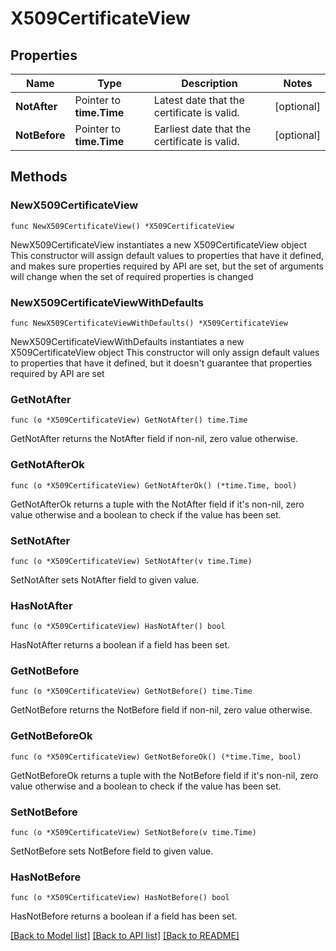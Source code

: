 # X509CertificateView

## Properties

Name | Type | Description | Notes
------------ | ------------- | ------------- | -------------
**NotAfter** | Pointer to **time.Time** | Latest date that the certificate is valid. | [optional] 
**NotBefore** | Pointer to **time.Time** | Earliest date that the certificate is valid. | [optional] 

## Methods

### NewX509CertificateView

`func NewX509CertificateView() *X509CertificateView`

NewX509CertificateView instantiates a new X509CertificateView object
This constructor will assign default values to properties that have it defined,
and makes sure properties required by API are set, but the set of arguments
will change when the set of required properties is changed

### NewX509CertificateViewWithDefaults

`func NewX509CertificateViewWithDefaults() *X509CertificateView`

NewX509CertificateViewWithDefaults instantiates a new X509CertificateView object
This constructor will only assign default values to properties that have it defined,
but it doesn't guarantee that properties required by API are set

### GetNotAfter

`func (o *X509CertificateView) GetNotAfter() time.Time`

GetNotAfter returns the NotAfter field if non-nil, zero value otherwise.

### GetNotAfterOk

`func (o *X509CertificateView) GetNotAfterOk() (*time.Time, bool)`

GetNotAfterOk returns a tuple with the NotAfter field if it's non-nil, zero value otherwise
and a boolean to check if the value has been set.

### SetNotAfter

`func (o *X509CertificateView) SetNotAfter(v time.Time)`

SetNotAfter sets NotAfter field to given value.

### HasNotAfter

`func (o *X509CertificateView) HasNotAfter() bool`

HasNotAfter returns a boolean if a field has been set.

### GetNotBefore

`func (o *X509CertificateView) GetNotBefore() time.Time`

GetNotBefore returns the NotBefore field if non-nil, zero value otherwise.

### GetNotBeforeOk

`func (o *X509CertificateView) GetNotBeforeOk() (*time.Time, bool)`

GetNotBeforeOk returns a tuple with the NotBefore field if it's non-nil, zero value otherwise
and a boolean to check if the value has been set.

### SetNotBefore

`func (o *X509CertificateView) SetNotBefore(v time.Time)`

SetNotBefore sets NotBefore field to given value.

### HasNotBefore

`func (o *X509CertificateView) HasNotBefore() bool`

HasNotBefore returns a boolean if a field has been set.


[[Back to Model list]](../README.md#documentation-for-models) [[Back to API list]](../README.md#documentation-for-api-endpoints) [[Back to README]](../README.md)


